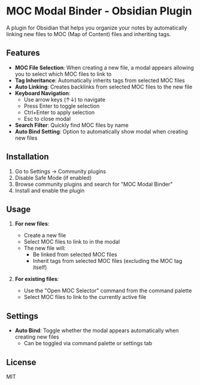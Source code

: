 # MOC Modal Binder - Obsidian Plugin

A plugin for Obsidian that helps you organize your notes by automatically linking new files to MOC (Map of Content) files and inheriting tags.

## Features

- **MOC File Selection**: When creating a new file, a modal appears allowing you to select which MOC files to link to
- **Tag Inheritance**: Automatically inherits tags from selected MOC files
- **Auto Linking**: Creates backlinks from selected MOC files to the new file
- **Keyboard Navigation**: 
  - Use arrow keys (↑↓) to navigate
  - Press Enter to toggle selection
  - Ctrl+Enter to apply selection
  - Esc to close modal
- **Search Filter**: Quickly find MOC files by name
- **Auto Bind Setting**: Option to automatically show modal when creating new files

## Installation

1. Go to Settings → Community plugins
2. Disable Safe Mode (if enabled)
3. Browse community plugins and search for "MOC Modal Binder"
4. Install and enable the plugin

## Usage

1. **For new files**:
   - Create a new file
   - Select MOC files to link to in the modal
   - The new file will:
     - Be linked from selected MOC files
     - Inherit tags from selected MOC files (excluding the MOC tag itself)

2. **For existing files**:
   - Use the "Open MOC Selector" command from the command palette
   - Select MOC files to link to the currently active file

## Settings

- **Auto Bind**: Toggle whether the modal appears automatically when creating new files
  - Can be toggled via command palette or settings tab

## License

MIT
